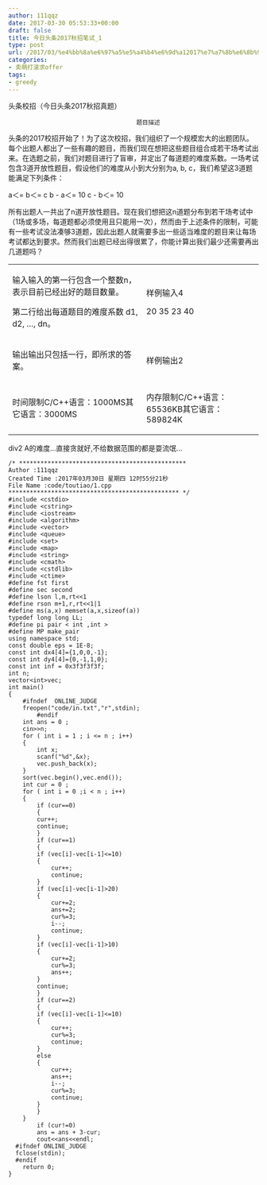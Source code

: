 ```yaml
---
author: 111qqz
date: 2017-03-30 05:53:33+00:00
draft: false
title: 今日头条2017秋招笔试_1
type: post
url: /2017/03/%e4%bb%8a%e6%97%a5%e5%a4%b4%e6%9d%a12017%e7%a7%8b%e6%8b%9b%e7%ac%94%e8%af%95_1/
categories:
- 卖萌打滚求offer
tags:
- greedy
---
```




头条校招（今日头条2017秋招真题）

    
    
    									题目描述


头条的2017校招开始了！为了这次校招，我们组织了一个规模宏大的出题团队。每个出题人都出了一些有趣的题目，而我们现在想把这些题目组合成若干场考试出来。在选题之前，我们对题目进行了盲审，并定出了每道题的难度系数。一场考试包含3道开放性题目，假设他们的难度从小到大分别为a, b, c，我们希望这3道题能满足下列条件：

a＜= b＜= c
b - a＜= 10
c - b＜= 10

所有出题人一共出了n道开放性题目。现在我们想把这n道题分布到若干场考试中（1场或多场，每道题都必须使用且只能用一次），然而由于上述条件的限制，可能有一些考试没法凑够3道题，因此出题人就需要多出一些适当难度的题目来让每场考试都达到要求。然而我们出题已经出得很累了，你能计算出我们最少还需要再出几道题吗？










<table cellspacing="1" >
<tbody >
<tr >

<td >


输入输入的第一行包含一个整数n，表示目前已经出好的题目数量。

第二行给出每道题目的难度系数 d1, d2, …, dn。



</td>

<td >


样例输入4

20 35 23 40



</td>
</tr>
<tr >

<td >


输出输出只包括一行，即所求的答案。



</td>

<td >


样例输出2



</td>
</tr>
<tr class="time_rom" >

<td >


时间限制C/C++语言：1000MS其它语言：3000MS

</td>

<td >


内存限制C/C++语言：65536KB其它语言：589824K

</td>
</tr>
</tbody>
</table>








div2 A的难度...直接贪就好,不给数据范围的都是耍流氓...

    
    /* ***********************************************
    Author :111qqz
    Created Time :2017年03月30日 星期四 12时55分21秒
    File Name :code/toutiao/1.cpp
    ************************************************ */
    #include <cstdio>
    #include <cstring>
    #include <iostream>
    #include <algorithm>
    #include <vector>
    #include <queue>
    #include <set>
    #include <map>
    #include <string>
    #include <cmath>
    #include <cstdlib>
    #include <ctime>
    #define fst first
    #define sec second
    #define lson l,m,rt<<1
    #define rson m+1,r,rt<<1|1
    #define ms(a,x) memset(a,x,sizeof(a))
    typedef long long LL;
    #define pi pair < int ,int >
    #define MP make_pair
    using namespace std;
    const double eps = 1E-8;
    const int dx4[4]={1,0,0,-1};
    const int dy4[4]={0,-1,1,0};
    const int inf = 0x3f3f3f3f;
    int n;
    vector<int>vec;
    int main()
    {
    	#ifndef  ONLINE_JUDGE 
    	freopen("code/in.txt","r",stdin);
            #endif
    	int ans = 0 ;
    	cin>>n;
    	for ( int i = 1 ; i <= n ; i++)
    	{
    	    int x;
    	    scanf("%d",&x);
    	    vec.push_back(x);
    	}
    	sort(vec.begin(),vec.end());
    	int cur = 0 ;
    	for ( int i = 0 ;i < n ; i++)
    	{
    	    if (cur==0)
    	    {
    		cur++;
    		continue;
    	    }
    	    if (cur==1)
    	    {
    		if (vec[i]-vec[i-1]<=10)
    		{
    		    cur++;
    		    continue;
    		}
    		if (vec[i]-vec[i-1]>20)
    		{
    		    cur+=2;
    		    ans+=2;
    		    cur%=3;
    		    i--;
    		    continue;
    		}
    		if (vec[i]-vec[i-1]>10)
    		{
    		    cur+=2;
    		    cur%=3;
    		    ans++;
    		}
    		continue;
    	    }
    	    if (cur==2)
    	    {
    		if (vec[i]-vec[i-1]<=10)
    		{
    		    cur++;
    		    cur%=3;
    		    continue;
    		}
    		else
    		{
    		    cur++;
    		    ans++;
    		    i--;
    		    cur%=3;
    		    continue;
    		}
    	    }
    	}
    	    if (cur!=0)
    	    ans = ans + 3-cur;
    	    cout<<ans<<endl;
      #ifndef ONLINE_JUDGE  
      fclose(stdin);
      #endif
        return 0;
    }
    





